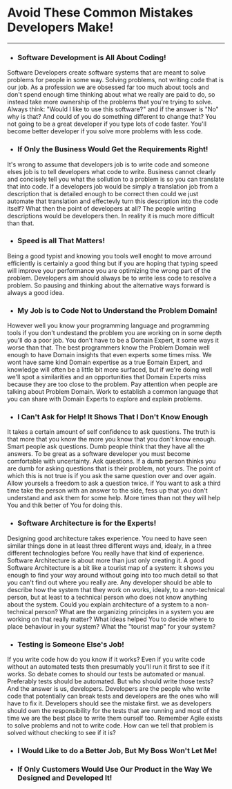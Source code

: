 # Avoid These Common Mistakes Developers Make!
---
 - ### Software Development is All About Coding!

Software Developers create software systems that are meant to solve problems for people in some way. Solving problems, not writing code that is our job. As a profession we are obsessed far too much about tools and don't spend enough time thinking about what we really are paid to do, so instead take more ownership of the problems that you're trying to solve. Always think: "Would I like to use this software?" and if the answer is "No" why is that? And could of you do something different to change that? You not going to be a great developer if you type lots of code faster. You'll become better developer if you solve more problems with less code.

 - ### If Only the Business Would Get the Requirements Right!
 
It's wrong to assume that developers job is to write code and someone elses job is to tell developers what code to write. Business cannot clearly and concisely tell you what the sollution to a problem is so you can translate that into code. If a developers job would be simply a translation job from a description that is detailed enough to be correct then could we just automate that translation and effectevly turn this description into the code itself? What then the point of developers at all? The people writing descriptions would be developers then. In reality it is much more difficult than that.
 
 - ### Speed is all That Matters!

Being a good typist and knowing you tools well enoght to move arround efficiently is certainly a good thing but if you are hoping that typing speed will improve your performance you are optimizing the wrong part of the problem. Developers aim should always be to write less code to resolve a problem. So pausing and thinking about the alternative ways forward is always a good idea.

 - ### My Job is to Code Not to Understand the Problem Domain!

However well you know your programming language and programming tools if you don't undestand the problem you are working on in some depth you'll do a poor job. You don't have to be a Domain Expert, it some ways it worse than that. The best programmers know the Problem Domain well enough to have Domain insights that even experts some times miss. We wont have same kind Domain expertise as a true Eomain Expert, and knowledge will often be a little bit more surfaced, but if we're doing well we'll spot a similarities and an opportunities that Domain Experts miss because they are too close to the problem. Pay attention when people are talking about Problem Domain. Work to establish a common language that you can share with Domain Experts to explore and explain problems.

 - ### I Can't Ask for Help! It Shows That I Don't Know Enough

It takes a certain amount of self confidence to ask questions. The truth is that more that you know the more you know that you don't know enough. Smart people ask questions. Dumb people think that they have all the answers. To be great as a software developer you must become comfortable with uncertainty. Ask questions. If a dumb person thinks you are dumb for asking questions that is their problem, not yours. The point of which this is not true is if you ask the same question over and over again. Allow yoursels a freedom to ask a question twice. if You want to ask a third time take the person with an answer to the side, fess up that you don't understand and ask them for some help. More times than not they will help You and thik better of You for doing this.

 - ### Software Architecture is for the Experts!
 
Designing good architecture takes experience. You need to have seen similar things done in at least three different ways and, idealy, in a three different technologies before You really have that kind of experience. Software Architecture is about more than just only creating it. A good Software Architecture is a bit like a tourist map of a system: it shows you enough to find your way around without going into too much detail so that you can't find out where you really are. Any developer should be able to describe how the system that they work on works, idealy, to a non-technical person, but at least to a technical person who does not know anything about the system. Could you explain architecture of a system to a non-technical person? What are the organizing principles in a system you are working on that really matter? What ideas helped You to decide where to place behaviour in your system? What the "tourist map" for your system? 
 
 - ### Testing is Someone Else's Job!

If you write code how do you know if it works? Even if you write code without an automated tests then presumably you'll run it first to see if it works. So debate comes to should our tests be automated or manual. Preferably tests should be automated. But who should write those tests? And the answer is us, developers. Developers are the people who write code that potentially can break tests and developers are the ones who will have to fix it. Developers should see the mistake first. we as developers should own the responsibility for the tests that are running and most of the time we are the best place to write them ourself too. Remember Agile exists to solve problems and not to write code. How can we tell that problem is solved without checking to see if it is?

 - ### I Would Like to do a Better Job, But My Boss Won't Let Me!
 - ### If Only Customers Would Use Our Product in the Way We Designed and Developed It!
